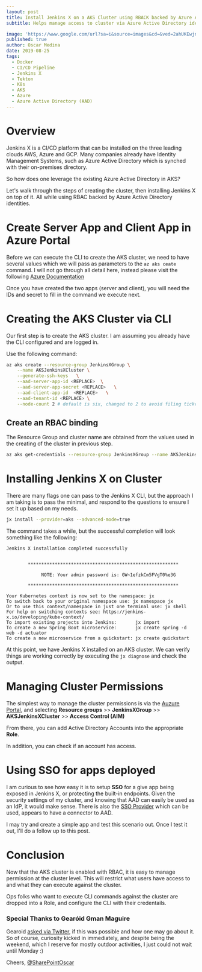 ```yaml
---
layout: post
title: Install Jenkins X on a AKS Cluster using RBACK backed by Azure Active Directory
subtitle: Helps manage access to cluster via Azure Active Directory identities. 

image: 'https://www.google.com/url?sa=i&source=images&cd=&ved=2ahUKEwjn34qi9p7kAhXTrJ4KHYGwBDkQjRx6BAgBEAQ&url=http%3A%2F%2Fwww.allaboutwindowssl.com%2F2019%2F05%2Fwindows-server-container-on-an-aks-azure-kubernetes-service-preview%2F&psig=AOvVaw0KPMQ52mdGQBEQpbZPoqAG&ust=1566853495182263'
published: true
author: Oscar Medina
date: 2019-08-25
tags:
  - Docker
  - CI/CD Pipeline
  - Jenkins X
  - Tekton
  - K8s
  - AKS
  - Azure
  - Azure Active Directory (AAD)
---
```


# Overview
Jenkins X is a CI/CD platform that can be installed on the three leading clouds AWS, Azure and GCP.  Many companies already have Identity Management Systems, such as Azure Active Directory which is synched with their on-premises directory.

So how does one leverage the existing Azure Active Directory in AKS?

Let's walk through the steps of creating the cluster, then installing Jenkins X on top of it.  All while using RBAC backed by Azure Active Directory identities.

# Create Server App and Client App in Azure Portal

Before we can execute the CLI to create the AKS cluster, we need to have several values which we will pass as parameters to the `az aks ceate` command.  I will not go through all detail here, instead please visit the following [Azure Documentation](https://docs.microsoft.com/en-us/azure/aks/azure-ad-integration)

Once you have created the two apps (server and client), you will need the IDs and secret to fill in the command we execute next.

# Creating the AKS Cluster via CLI
Our first step is to create the AKS cluster.  I am assuming you already have the CLI configured and are logged in.

Use the following command:


```bash
az aks create --resource-group JenkinsXGroup \
    --name AKSJenkinsXCluster \
    --generate-ssh-keys   \
    --aad-server-app-id <REPLACE>  \
    --aad-server-app-secret <REPLACE>   \
    --aad-client-app-id  <REPLACE>   \
    --aad-tenant-id <REPLACE> \
    --node-count 2 # default is six, changed to 2 to avoid filing ticket to increase quotas, the hell with that!
```
## Create an RBAC binding
The Resource Group and cluster name are obtained from the values used in the creating of the cluster in previous step.

```bash
az aks get-credentials --resource-group JenkinsXGroup --name AKSJenkinsXCluster --admin
```

# Installing Jenkins X on Cluster
There are many flags one can pass to the Jenkins X CLI, but the approach I am taking is to pass the minimal, and respond to the questions to ensure I set it up based on my needs.  

```bash
jx install --provider=aks --advanced-mode=true
```
The command takes a while, but the successful completion will look something like the following:


```
Jenkins X installation completed successfully


        ********************************************************

             NOTE: Your admin password is: GW~1efzkCm5FVgT0%e3G

        ********************************************************

Your Kubernetes context is now set to the namespace: jx
To switch back to your original namespace use: jx namespace jx
Or to use this context/namespace in just one terminal use: jx shell
For help on switching contexts see: https://jenkins-x.io/developing/kube-context/
To import existing projects into Jenkins:       jx import
To create a new Spring Boot microservice:       jx create spring -d web -d actuator
To create a new microservice from a quickstart: jx create quickstart
```

At this point, we have Jenkins X installed on an AKS cluster.  We can verify things are working correctly by executing the `jx diagnose` and check the output.


# Managing Cluster Permissions
The simplest way to manage the cluster permissions is via the [Auzure Portal](https://portal.azure.com), and selecting **Resource groups** >>
**JenkinsXGroup** >> **AKSJenkinsXCluster** >> **Access Control (AIM)**

From there, you can add Active Directory Accounts into the appropriate **Role**.

In addition, you can check if an account has access.


# Using SSO for apps deployed

I am curious to see how easy it is to setup **SSO** for a give app being exposed in Jenkins X, or protecting the built-in endpoints.  Given the security settings of my cluster, and knowing that AAD can easily be used as an IdP, it would make sense.  There is also the [SSO Provider](https://github.com/jenkins-x/sso-operator) which can be used, appears to have a connector to AAD.

I may try and create a simple app and test this scenario out.  Once I test it out, I'll do a follow up to this post.


# Conclusion

Now that the AKS cluster is enabled with RBAC, it is easy to manage permission at the cluster level.  This will restrict what users have access to and what they can execute against the cluster.

Ops folks who want to execute CLI commands against the cluster are dropped into a Role, and configure the CLI with their credentails.

### Special Thanks to Gearóid Gman Maguire
Gearoid [asked via Twitter](https://twitter.com/gearoidmaguire/status/1165211816584261634?s=20), if this was possible and how one may go about it. So of course, curiosity kicked in immediately, and despite being the weekend, which I reserve for mostly outdoor activities, I just could not wait until Monday :)



Cheers,
[@SharePointOscar](https://twitter.com/SharePointOscar)